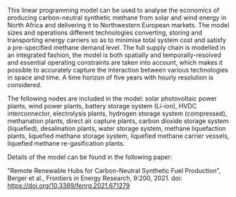 This linear programming model can be used to analyse the economics of producing carbon-neutral synthetic methane from solar and wind energy in North Africa and delivering it to Northwestern European markets. The model sizes and operations different technologies converting, storing and transporting energy carriers so as to minimise total system cost and satisfy a pre-specified methane demand level. The full supply chain is modelled in an integrated fashion, the model is both spatially and temporally-resolved and essential operating constraints are taken into account, which makes it possible to accurately capture the interaction between various technologies in space and time. A time horizon of five years with hourly resolution is considered.

The following nodes are included in the model: solar photovoltaic power plants, wind power plants, battery storage system (Li-ion), HVDC interconnector, electrolysis plants, hydrogen storage system (compressed), methanation plants, direct air capture plants, carbon dioxide storage system (liquefied), desalination plants, water storage system, methane liquefaction plants, liquefied methane storage system, liquefied methane carrier vessels, liquefied methane re-gasification plants.

Details of the model can be found in the following paper:

"Remote Renewable Hubs for Carbon-Neutral Synthetic Fuel Production", Berger et al., Frontiers in Energy Research, 9:200, 2021. doi: https://doi.org/10.3389/fenrg.2021.671279

